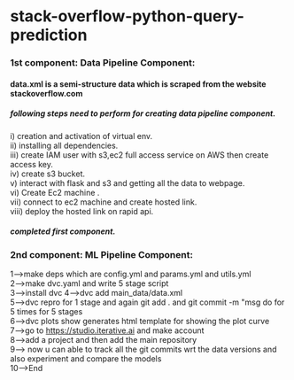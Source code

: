# stack-overflow-python-query-prediction

### 1st component: Data Pipeline Component:

#### data.xml is a semi-structure data which is scraped from the website stackoverflow.com

##### following steps need to perform for creating data pipeline component.

i) creation and activation of virtual env. <br>
ii) installing all dependencies. <br>
iii) create IAM user with s3,ec2 full access service on AWS then create access key. <br>
iv) create s3 bucket. <br>
v) interact with flask and s3 and getting all the data to webpage. <br>
vi) Create Ec2 machine . <br>
vii) connect to ec2 machine and create hosted link. <br>
viii) deploy the hosted link on rapid api. <br>

##### completed first component.

### 2nd component: ML Pipeline Component:

1-->make deps which are config.yml and params.yml and utils.yml <br>
2-->make dvc.yaml and write 5 stage script <br>
3-->install dvc 
4-->dvc add main_data/data.xml <br>
5-->dvc repro for 1 stage and again git add . and git commit -m "msg do for 5 times for 5 stages <br>
6-->dvc plots show generates html template for showing the plot curve <br>
7-->go to https://studio.iterative.ai and make account <br>
8-->add a project and then add the main repository <br>
9--> now u can able to track all the git commits wrt the data versions and also experiment and compare the models <br>
10-->End